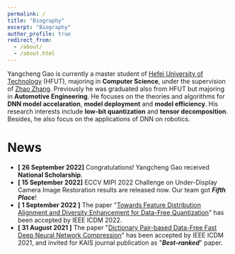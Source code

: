 ```yaml
---
permalink: /
title: "Biography"
excerpt: "Biography"
author_profile: true
redirect_from: 
  - /about/
  - /about.html
---
```


Yangcheng Gao is currently a master student of [Hefei University of Technology](https://en.hfut.edu.cn/) (HFUT), majoring in **Computer Science**, under the supervision of [Zhao Zhang](https://sites.google.com/site/cszzhang). Previously he was graduated also from HFUT but majoring in **Automotive Engineering**. He focuses on the theories and algorithms for **DNN model accelaration**, **model deployment** and **model efficiency**. His research interests include **low-bit quantization** and **tensor decomposition**. Besides, he also focus on the applications of DNN on robotics.

News
======

- **[ 26 September 2022]** Congratulations! Yangcheng Gao received **National Scholarship**.
- **[ 15 September 2022]** ECCV MIPI 2022 Challenge on Under-Display Camera Image Restoration results are released now. Our team got ***Fifth Place***!
- **[ 1 September 2022 ]** The paper "[Towards Feature Distribution Alignment and Diversity Enhancement for Data-Free Quantization](/publication/icdm-2022-clusterq)" has been accepted by IEEE ICDM 2022.
- **[ 31 August 2021 ]** The paper "[Dictionary Pair-based Data-Free Fast Deep Neural Network Compression](/publication/icdm-2021-dict)" has been accepted by IEEE ICDM 2021, and invited for KAIS journal publication as "***Best-ranked***" paper.
